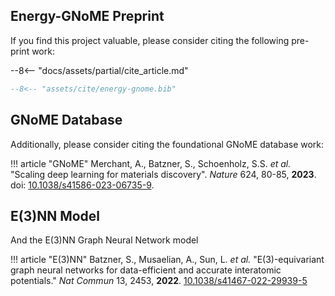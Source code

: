 ## Energy-GNoME Preprint

If you find this project valuable, please consider citing the following pre-print work:

--8<-- "docs/assets/partial/cite_article.md"

``` bibtex title="energy-gnome.bib"
--8<-- "assets/cite/energy-gnome.bib"
```

## GNoME Database

Additionally, please consider citing the foundational GNoME database work:

!!! article "GNoME"
    Merchant, A., Batzner, S., Schoenholz, S.S. *et al.* "Scaling deep learning for materials discovery". *Nature* 624, 80-85, **2023**. doi: [10.1038/s41586-023-06735-9](https://doi.org/10.1038/s41586-023-06735-9).

## E(3)NN Model

And the E(3)NN Graph Neural Network model

!!! article "E(3)NN"
    Batzner, S., Musaelian, A., Sun, L. *et al.* "E(3)-equivariant graph neural networks for data-efficient and accurate interatomic potentials." *Nat Commun* 13, 2453, **2022**. [10.1038/s41467-022-29939-5](https://doi.org/10.1038/s41467-022-29939-5)
